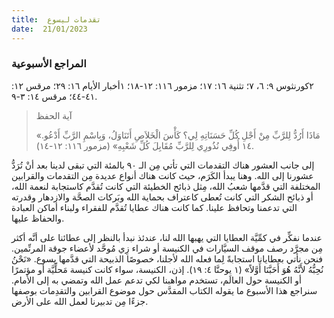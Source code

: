```yaml
---
title:  تقدمات ليسوع
date:  21/01/2023
---
```


### المراجع الأسبوعية
٢كورنثوس ٩: ٦، ٧؛ تثنية ١٦: ١٧؛ مزمور ١١٦: ١٢-١٨؛ ١أخبار الأيام ١٦: ٢٩؛ مرقس ١٢: ٤١-٤٤؛ مرقس ١٤: ٣-٩.

> <p>آية الحفظ</p>
> «مَاذَا أَرُدُّ لِلرَّبِّ مِنْ أَجْلِ كُلِّ حَسَنَاتِهِ لِي؟ كَأْسَ الْخَلاَصِ أَتَنَاوَلُ، وَبِاسْمِ الرَّبِّ أَدْعُو. ١٤ أُوفِي نُذُورِي لِلرَّبِّ مُقَابِلَ كُلِّ شَعْبِهِ» (مزمور ١١٦: ١٢-١٤).

إلى جانب العشور هناك التقدمات التي تأتي مِن الـ ٩٠ بالمئة التي تبقى لدينا بعد أنْ تُرَدُّ عشورنا إلى الله. وهنا يبدأ الكَرَم، حيث كانت هناك أنواع عديدة مِن التقدمات والقرابين المختلفة التي قدَّمها شعبُ الله، مِثل ذبائح الخطيئة التي كانت تُقدَّم كاستجابة لنعمة الله، أو ذبائح الشكر التي كانت تُعطى كاعتراف بحماية الله وبَركات الصحَّة والازدهار وقدرته التي تدعمنا وتحافظ علينا. كما كانت هناك عطايا تُقدَّم للفقراء ولبناء أماكن العبادة والحفاظ عليها.

عندما نفكِّر في كمِّيَّة العطايا التي يهبها الله لنا، عندئذ نبدأ بالنظر إلى عطائنا على أنَّه أكثر مِن مجرَّد رصف موقف السيَّارات في الكنيسة أو شراء زِي مُوحَّد لأعضاء جوقة المرنِّمين. فنحن نأتي بعطايانا استجابةً لِما فعله الله لأجلنا، خصوصًا الذبيحة التي قدَّمها يسوع. «نَحْنُ نُحِبُّهُ لأَنَّهُ هُوَ أَحَبَّنَا أَوَّلاً» (١ يوحنَّا ٤: ١٩). إذن، الكنيسة، سواء كانت كنيسة مَحلِّيَّة أو مؤتمرًا أو الكنيسة حول العالَم، تستخدم مواهبنا لكي تدعم عمل الله وتمضي به إلى الأمام. سنراجع هذا الأسبوع ما يقوله الكتاب المقدَّس حول موضوع القرابين والتقدِمات بوصفها جزءًا مِن تدبيرنا لعمل الله على الأرض.